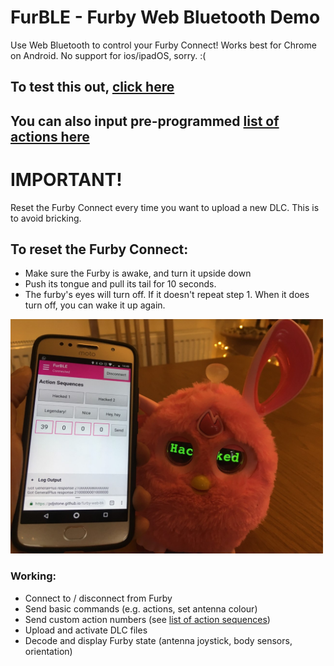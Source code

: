 # FurBLE - Furby Web Bluetooth Demo
Use Web Bluetooth to control your Furby Connect! Works best for Chrome on Android. No support for ios/ipadOS, sorry. :(

## To test this out, [click here](https://raffabenoja.github.io/furble/furble.html)
## You can also input pre-programmed [list of actions here](https://github.com/Jeija/bluefluff/blob/master/doc/actionlist.md)

# IMPORTANT!
Reset the Furby Connect every time you want to upload a new DLC. This is to avoid bricking.

## To reset the Furby Connect:
- Make sure the Furby is awake, and turn it upside down
- Push its tongue and pull its tail for 10 seconds.
- The furby's eyes will turn off. If it doesn't repeat step 1. When it does turn off, you can wake it up again.

<img src="images/furby1.jpg" width="500">

### Working:
- Connect to / disconnect from Furby
- Send basic commands (e.g. actions, set antenna colour)
- Send custom action numbers (see [list of action sequences](https://github.com/Jeija/bluefluff/blob/master/doc/actions.md))
- Upload and activate DLC files
- Decode and display Furby state (antenna joystick, body sensors, orientation)
